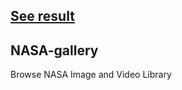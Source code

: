 ## [See result](https://nasa-gallery-git-master.yaitalla.vercel.app/)

## NASA-gallery
Browse NASA Image and Video Library

